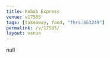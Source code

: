 ```yaml
---
title: Kebab Express
venue: v17585
tags: [takeaway, food, "fhrs:663249"]
permalink: /v/17585/
layout: venue
---
```

null